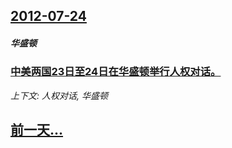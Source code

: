 ## [2012-07-24](/news/2012/07/24/index.md)

##### 华盛顿
### [ 中美两国23日至24日在华盛顿举行人权对话。](/news/2012/07/24/中美两国23日至24日在华盛顿举行人权对话.md)
_上下文: 人权对话, 华盛顿_

## [前一天...](/news/2012/07/22/index.md)

